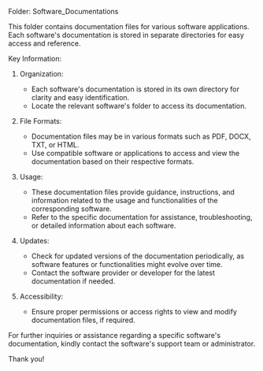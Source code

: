 Folder: Software_Documentations

This folder contains documentation files for various software applications. Each software's documentation is stored in separate directories for easy access and reference.

Key Information:

1. Organization:
   - Each software's documentation is stored in its own directory for clarity and easy identification.
   - Locate the relevant software's folder to access its documentation.

2. File Formats:
   - Documentation files may be in various formats such as PDF, DOCX, TXT, or HTML.
   - Use compatible software or applications to access and view the documentation based on their respective formats.

3. Usage:
   - These documentation files provide guidance, instructions, and information related to the usage and functionalities of the corresponding software.
   - Refer to the specific documentation for assistance, troubleshooting, or detailed information about each software.

4. Updates:
   - Check for updated versions of the documentation periodically, as software features or functionalities might evolve over time.
   - Contact the software provider or developer for the latest documentation if needed.

5. Accessibility:
   - Ensure proper permissions or access rights to view and modify documentation files, if required.

For further inquiries or assistance regarding a specific software's documentation, kindly contact the software's support team or administrator.

Thank you!
